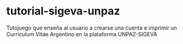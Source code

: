 # tutorial-sigeva-unpaz
Tutojuego que enseña al usuario a crearse una cuenta e imprimir un Curriculum Vitae Argentino en la plataforma UNPAZ-SIGEVA
